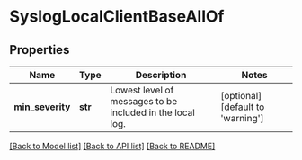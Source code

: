 # SyslogLocalClientBaseAllOf

## Properties
Name | Type | Description | Notes
------------ | ------------- | ------------- | -------------
**min_severity** | **str** | Lowest level of messages to be included in the local log.    | [optional] [default to 'warning']

[[Back to Model list]](../README.md#documentation-for-models) [[Back to API list]](../README.md#documentation-for-api-endpoints) [[Back to README]](../README.md)



